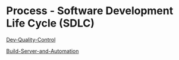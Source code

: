 # Process - Software Development Life Cycle (SDLC)

[Dev-Quality-Control](../technical-and-legacy/Dev-Quality-Control.md)

[Build-Server-and-Automation](../technical-and-legacy/Build-Server-and-Automation.md)
